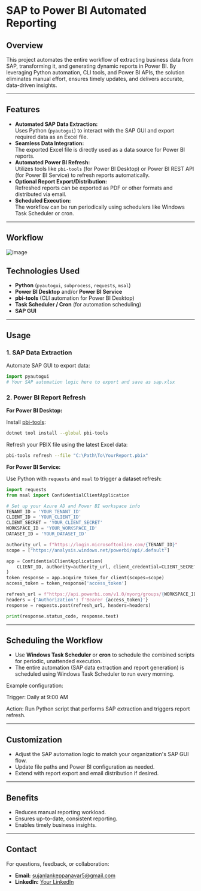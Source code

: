 # SAP to Power BI Automated Reporting

## Overview

This project automates the entire workflow of extracting business data from SAP, transforming it, and generating dynamic reports in Power BI. By leveraging Python automation, CLI tools, and Power BI APIs, the solution eliminates manual effort, ensures timely updates, and delivers accurate, data-driven insights.

---

## Features

- **Automated SAP Data Extraction:**  
  Uses Python (`pyautogui`) to interact with the SAP GUI and export required data as an Excel file.
- **Seamless Data Integration:**  
  The exported Excel file is directly used as a data source for Power BI reports.
- **Automated Power BI Refresh:**  
  Utilizes tools like `pbi-tools` (for Power BI Desktop) or Power BI REST API (for Power BI Service) to refresh reports automatically.
- **Optional Report Export/Distribution:**  
  Refreshed reports can be exported as PDF or other formats and distributed via email.
- **Scheduled Execution:**  
  The workflow can be run periodically using schedulers like Windows Task Scheduler or cron.

---

## Workflow
![image](https://github.com/user-attachments/assets/c6de4cf8-096f-40aa-ae94-48972760b141)


## Technologies Used

- **Python** (`pyautogui`, `subprocess`, `requests`, `msal`)
- **Power BI Desktop** and/or **Power BI Service**
- **pbi-tools** (CLI automation for Power BI Desktop)
- **Task Scheduler / Cron** (for automation scheduling)
- **SAP GUI**

---

## Usage

### 1. SAP Data Extraction

Automate SAP GUI to export data:

```python
import pyautogui
# Your SAP automation logic here to export and save as sap.xlsx
```

### 2. Power BI Report Refresh

**For Power BI Desktop:**

Install [pbi-tools](https://github.com/pbi-tools/pbi-tools):

```sh
dotnet tool install --global pbi-tools
```

Refresh your PBIX file using the latest Excel data:

```sh
pbi-tools refresh --file "C:\Path\To\YourReport.pbix"
```

**For Power BI Service:**

Use Python with `requests` and `msal` to trigger a dataset refresh:

```python
import requests
from msal import ConfidentialClientApplication

# Set up your Azure AD and Power BI workspace info
TENANT_ID = 'YOUR_TENANT_ID'
CLIENT_ID = 'YOUR_CLIENT_ID'
CLIENT_SECRET = 'YOUR_CLIENT_SECRET'
WORKSPACE_ID = 'YOUR_WORKSPACE_ID'
DATASET_ID = 'YOUR_DATASET_ID'

authority_url = f"https://login.microsoftonline.com/{TENANT_ID}"
scope = ["https://analysis.windows.net/powerbi/api/.default"]

app = ConfidentialClientApplication(
    CLIENT_ID, authority=authority_url, client_credential=CLIENT_SECRET
)
token_response = app.acquire_token_for_client(scopes=scope)
access_token = token_response['access_token']

refresh_url = f"https://api.powerbi.com/v1.0/myorg/groups/{WORKSPACE_ID}/datasets/{DATASET_ID}/refreshes"
headers = {'Authorization': f'Bearer {access_token}'}
response = requests.post(refresh_url, headers=headers)

print(response.status_code, response.text)
```

---

## Scheduling the Workflow

- Use **Windows Task Scheduler** or **cron** to schedule the combined scripts for periodic, unattended execution.
- The entire automation (SAP data extraction and report generation) is scheduled using Windows Task Scheduler to run every morning.

Example configuration:

Trigger: Daily at 9:00 AM

Action: Run Python script that performs SAP extraction and triggers report refresh.

---

## Customization

- Adjust the SAP automation logic to match your organization's SAP GUI flow.
- Update file paths and Power BI configuration as needed.
- Extend with report export and email distribution if desired.

---

## Benefits

- Reduces manual reporting workload.
- Ensures up-to-date, consistent reporting.
- Enables timely business insights.

---

## Contact

For questions, feedback, or collaboration:

- **Email:** sujanlankeppanavar5@gmail.com
- **LinkedIn:** [Your LinkedIn](https://www.linkedin.com/in/sujan-lankeppanavar-45930a2a3/)
